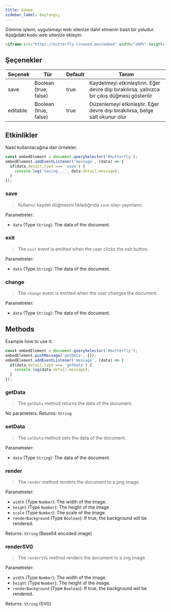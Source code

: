 ```yaml
---
title: Gömme
sidebar_label: Başlangıç
---
```


Gömme işlemi, uygulamayı web sitenize dahil etmenin basit bir yoludur. Aşağıdaki kodu web sitenize ekleyin:

```html
<iframe src="https://butterfly.linwood.dev/embed" width="100%" height="500px" allowtransparency="true"></iframe>
```

## Şeçenekler

| Seçenek  | Tür                   | Default | Tanım                                                                                        |
| -------- | --------------------- | ------- | -------------------------------------------------------------------------------------------- |
| save     | Boolean (true, false) | true    | Kaydetmeyi etkinleştirin. Eğer devre dışı bırakılırsa, yalnızca bir çıkış düğmesi gösterilir |
| editable | Boolean (true, false) | true    | Düzenlemeyi etkinleştir. Eğer devre dışı bırakılırsa, belge salt okunur olur                 |

## Etkinlikler

Nasıl kullanılacağına dair örnekler:

```javascript
const embedElement = document.querySelector('#butterfly');
embedElement.addEventListener('message', (data) => {
  if(data.detail.type === 'save') {
    console.log('Saving...', data.detail.message);
  }
});
```

### save

> Kullanıcı kaydet düğmesini tıkladığında `save` olayı yayınlanır.

Parametreler:

* `data` (Type `String`): The data of the document.

### exit

> The `exit` event is emitted when the user clicks the exit button.

Parametreler:

* `data` (Type `String`): The data of the document.

### change

> The `change` event is emitted when the user changes the document.

Parametreler:

* `data` (Type `String`): The data of the document.

## Methods

Example how to use it:

```javascript
const embedElement = document.querySelector('#butterfly');
embedElement.pushMessage('getData', {});
embedElement.addEventListener('message', (data) => {
  if(data.detail.type === 'getData') {
    console.log(data.detail.message);
  }
});
```

### getData

> The `getData` method returns the data of the document.

No parameters. Returns: `String`

### setData

> The `setData` method sets the data of the document.

Parametreler:

* `data` (Type `String`): The data of the document.

### render

> The `render` method renders the document to a png image.

Parametreler:

* `width` (Type `Number`): The width of the image.
* `height` (Type `Number`): The height of the image.
* `scale` (Type `Number`): The scale of the image.
* `renderBackground` (Type `Boolean`): If true, the background will be rendered.

Returns: `String` (Base64 encoded image)

### renderSVG

> The `renderSVG` method renders the document to a svg image.

Parametreler:

* `width` (Type `Number`): The width of the image.
* `height` (Type `Number`): The height of the image.
* `renderBackground` (Type `Boolean`): If true, the background will be rendered.

Returns: `String` (SVG)
